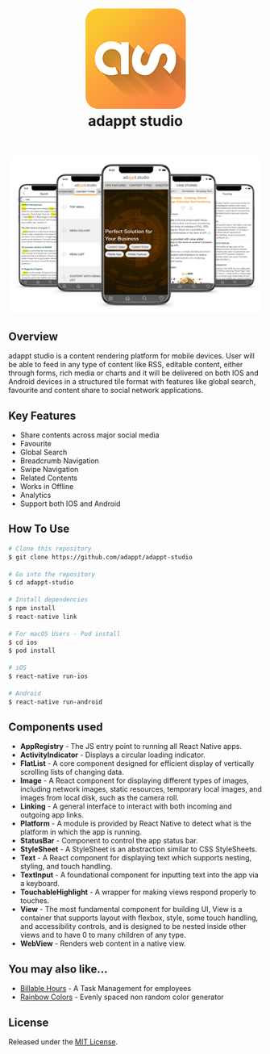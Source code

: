 <h1 align="center">
  <br>
    <img src="./media/logo.png" alt="adappt.studio" width="200">
  <br>
  adappt studio
  <br/>
  <br/>
</h1>

<p align="center"><img src="./media/hero.png" alt="adappt.studio screenshot"></p>

## Overview

adappt studio is a content rendering platform for mobile devices. User will be able to feed in any type of content like RSS, editable content, either through forms, rich media or charts and it will be delivered on both IOS and Android devices in a structured tile format with features like global search, favourite and content share to social network applications.

## Key Features

* Share contents across major social media
* Favourite
* Global Search
* Breadcrumb Navigation
* Swipe Navigation
* Related Contents
* Works in Offline
* Analytics
* Support both IOS and Android

## How To Use

```bash
# Clone this repository
$ git clone https://github.com/adappt/adappt-studio

# Go into the repository
$ cd adappt-studio

# Install dependencies
$ npm install
$ react-native link

# For macOS Users - Pod install
$ cd ios
$ pod install

# iOS
$ react-native run-ios

# Android
$ react-native run-android
```

## Components used

* **AppRegistry** - The JS entry point to running all React Native apps.
* **ActivityIndicator** - Displays a circular loading indicator.
* **FlatList** - A core component designed for efficient display of vertically scrolling lists of changing data.
* **Image** - A React component for displaying different types of images, including network images, static resources, temporary local images, and images from local disk, such as the camera roll.
* **Linking** - A general interface to interact with both incoming and outgoing app links.
* **Platform** - A module is provided by React Native to detect what is the platform in which the app is running.
* **StatusBar** - Component to control the app status bar.
* **StyleSheet** - A StyleSheet is an abstraction similar to CSS StyleSheets.
* **Text** - A React component for displaying text which supports nesting, styling, and touch handling.
* **TextInput** - A foundational component for inputting text into the app via a keyboard.
* **TouchableHighlight** - A wrapper for making views respond properly to touches.
* **View** - The most fundamental component for building UI, View is a container that supports layout with flexbox, style, some touch handling, and accessibility controls, and is designed to be nested inside other views and to have 0 to many children of any type.
* **WebView** - Renders web content in a native view.

## You may also like...
- [Billable Hours](https://github.com/adappt/billable-hours) - A Task Management for employees
- [Rainbow Colors](https://github.com/adappt/rainbow-colors) - Evenly spaced non random color generator
## License
Released under the [MIT License](https://choosealicense.com/licenses/mit/).